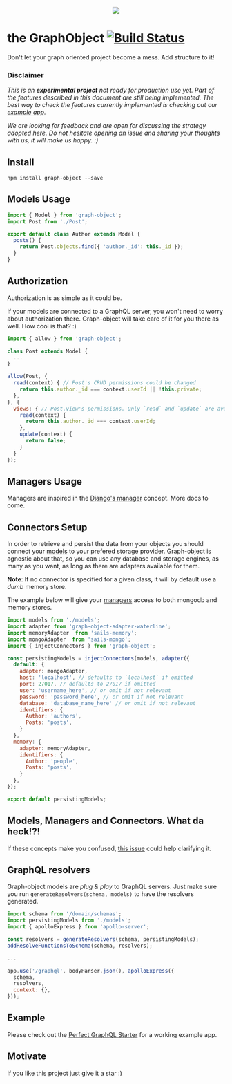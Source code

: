 <p align="center">
  <img src="http://www.pixhoster.info/f/2016-09/d78d3dff14fb32cd46f058c237e1b6ac.jpg" />
</p>

# the GraphObject [![Build Status](https://travis-ci.org/Quadric/graph-object.svg?branch=master)](https://travis-ci.org/Quadric/graph-object)
Don't let your graph oriented project become a mess. Add structure to it!

### Disclaimer

_This is an **experimental project** not ready for production use yet.
Part of the features described in this document are still being implemented.
The best way to check the features currently implemented is checking out our [example app](https://github.com/Quadric/perfect-graphql-starter)._

_We are looking for feedback and are open for discussing the strategy adopted here.
Do not hesitate opening an issue and sharing your thoughts with us, it will make us happy. :)_

## Install
```
npm install graph-object --save
```

## Models Usage

```js
import { Model } from 'graph-object';
import Post from './Post';

export default class Author extends Model {
  posts() {
    return Post.objects.find({ 'author._id': this._id });
  }
}
```

## Authorization

Authorization is as simple as it could be.

If your models are connected to a GraphQL server, you won't need to worry about authorization there.
Graph-object will take care of it for you there as well. How cool is that? :)

```js
import { allow } from 'graph-object';

class Post extends Model {
  ...
}

allow(Post, {
  read(context) { // Post's CRUD permissions could be changed
    return this.author._id === context.userId || !this.private;
  },
}, {
  views: { // Post.view's permissions. Only `read` and `update` are available for fields.
    read(context) {
      return this.author._id === context.userId;
    },
    update(context) {
      return false;
    }
  }
});
```

## Managers Usage

Managers are inspired in the [Django's manager](https://docs.djangoproject.com/en/1.10/topics/db/managers/) concept. More docs to come.


## Connectors Setup

In order to retrieve and persist the data from your objects you should connect your [models](#Models-Usage)
to your prefered storage provider. Graph-object is agnostic about that, so you can use any database and storage engines,
as many as you want, as long as there are adapters available for them.

**Note**: If no connector is specified for a given class, it will by default use a _dumb_ memory store.

The example below will give your [managers](#Managers-Usage) access to both mongodb and memory stores.

```js
import models from './models';
import adapter from 'graph-object-adapter-waterline';
import memoryAdapter  from 'sails-memory';
import mongoAdapter  from 'sails-mongo';
import { injectConnectors } from 'graph-object';

const persistingModels = injectConnectors(models, adapter({
  default: {
    adapter: mongoAdapter,
    host: 'localhost', // defaults to `localhost` if omitted
    port: 27017, // defaults to 27017 if omitted
    user: 'username_here', // or omit if not relevant
    password: 'password_here', // or omit if not relevant
    database: 'database_name_here' // or omit if not relevant
    identifiers: {
      Author: 'authors',
      Posts: 'posts',
    }
  },
  memory: {
    adapter: memoryAdapter,
    identifiers: {
      Author: 'people',
      Posts: 'posts',
    }
  },
});

export default persistingModels;
```

## Models, Managers and Connectors. What da heck!?!

If these concepts make you confused, [this issue](https://github.com/apollostack/apollo-server/issues/118) could help clarifying it.


## GraphQL resolvers

Graph-object models are _plug & play_ to GraphQL servers. Just make sure you run `generateResolvers(schema, models)`
to have the resolvers generated.

```js
import schema from '/domain/schemas';
import persistingModels from './models';
import { apolloExpress } from 'apollo-server';

const resolvers = generateResolvers(schema, persistingModels);
addResolveFunctionsToSchema(schema, resolvers);

...

app.use('/graphql', bodyParser.json(), apolloExpress({
  schema,
  resolvers,
  context: {},
}));
```

## Example

Please check out the [Perfect GraphQL Starter](https://github.com/Quadric/perfect-graphql-starter) for a working example app.

## Motivate
If you like this project just give it a star :)
